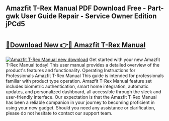 ## Amazfit T-Rex Manual PDF Download Free - Part-gwk User Guide Repair - Service Owner Edition jPCd5

# <h2><a href="http://bc2500.oget.top/?id=Amazfit+T-Rex+Manual">🔗Download New 👉🔴 Amazfit T-Rex Manual</a></h2>

[![Amazfit T-Rex Manual new download](https://i.imgur.com/5g1atiW.png)](http://bc2500.oget.top/?id=Amazfit+T-Rex+Manual)
Get started with your new Amazfit T-Rex Manual today! This user manual provides a detailed overview of the product's features and functionality. Operating Instructions for Professionals Amazfit T-Rex Manual This guide is intended for professionals familiar with product type operation. Amazfit T-Rex Manual feature set includes biometric authentication, smart home integration, automatic updates, and personalized dashboard, all accessible through the sleek and user-friendly interface. Our expectation is that the Amazfit T-Rex Manual has been a reliable companion in your journey to becoming proficient in using your new gadget. Should you need any assistance or clarification, please do not hesitate to contact our support team.
